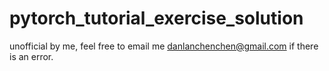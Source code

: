 # pytorch_tutorial_exercise_solution
unofficial by me, feel free to email me danlanchenchen@gmail.com if there is an error.
